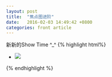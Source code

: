 ```yaml
---
layout: post
title:  "焦点图进阶"
date:   2016-02-03 14:49:42 +0800
categories: front article
---
```

新新的Show Time ^_^
{% highlight html%}
<div class="container">
    <ul>
        <li><img src="http://www.baidu.com/logo.jpg" /></li>
    </ul>
</div>
{% endhighlight %}

[jekyll-docs]: http://jekyllrb.com/docs/home
[jekyll-gh]:   https://github.com/jekyll/jekyll
[jekyll-talk]: https://talk.jekyllrb.com/
